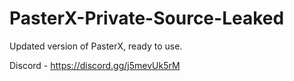 
# PasterX-Private-Source-Leaked

Updated version of PasterX, ready to use.

Discord - https://discord.gg/j5mevUk5rM
                                                                                         